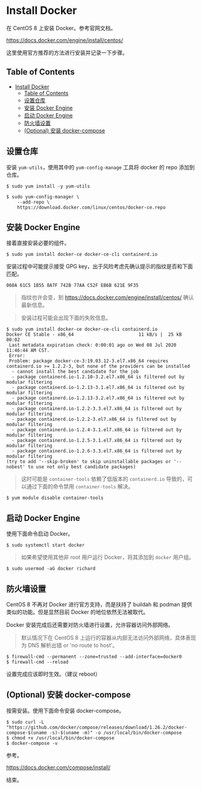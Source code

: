 # Install Docker

在 CentOS 8 上安装 Docker。参考官网文档。

https://docs.docker.com/engine/install/centos/

这里使用官方推荐的方法进行安装并记录一下步骤。

## Table of Contents

- [Install Docker](#install-docker)
  - [Table of Contents](#table-of-contents)
  - [设置仓库](#设置仓库)
  - [安装 Docker Engine](#安装-docker-engine)
  - [启动 Docker Engine](#启动-docker-engine)
  - [防火墙设置](#防火墙设置)
  - [(Optional) 安装 docker-compose](#optional-安装-docker-compose)

## 设置仓库

安装 `yum-utils`，使用其中的 `yum-config-manage` 工具将 docker 的 repo 添加到仓库。

```console
$ sudo yum install -y yum-utils

$ sudo yum-config-manager \
    --add-repo \
    https://download.docker.com/linux/centos/docker-ce.repo
```

## 安装 Docker Engine

接着直接安装必要的组件。

```console
$ sudo yum install docker-ce docker-ce-cli containerd.io
```

安装过程中可能提示接受 GPG key，出于风险考虑先确认提示的指纹是否和下面匹配。

`060A 61C5 1B55 8A7F 742B 77AA C52F EB6B 621E 9F35`

> 指纹也许会变，到 https://docs.docker.com/engine/install/centos/ 确认最新信息。

> 安装过程可能会出现下面的失败信息。

```console
$ sudo yum install docker-ce docker-ce-cli containerd.io
Docker CE Stable - x86_64                        11 kB/s |  25 kB     00:02
 Last metadata expiration check: 0:00:01 ago on Wed 08 Jul 2020 11:46:44 AM CST.
 Error:
 Problem: package docker-ce-3:19.03.12-3.el7.x86_64 requires containerd.io >= 1.2.2-3, but none of the providers can be installed
  - cannot install the best candidate for the job
  - package containerd.io-1.2.10-3.2.el7.x86_64 is filtered out by modular filtering
  - package containerd.io-1.2.13-3.1.el7.x86_64 is filtered out by modular filtering
  - package containerd.io-1.2.13-3.2.el7.x86_64 is filtered out by modular filtering
  - package containerd.io-1.2.2-3.3.el7.x86_64 is filtered out by modular filtering
  - package containerd.io-1.2.2-3.el7.x86_64 is filtered out by modular filtering
  - package containerd.io-1.2.4-3.1.el7.x86_64 is filtered out by modular filtering
  - package containerd.io-1.2.5-3.1.el7.x86_64 is filtered out by modular filtering
  - package containerd.io-1.2.6-3.3.el7.x86_64 is filtered out by modular filtering
(try to add '--skip-broken' to skip uninstallable packages or '--nobest' to use not only best candidate packages)
```

> 这时可能是 `container-tools` 依赖了低版本的 `containerd.io` 导致的，可以通过下面的命令禁用 `container-tools` 解决。

```console
$ yum module disable container-tools
```

## 启动 Docker Engine

使用下面命令启动 Docker。

```console
$ sudo systemctl start docker
```

> 如果希望使用其他非 root 用户运行 Docker，将其添加到 `docker` 用户组。

```console
$ sudo usermod -aG docker richard
```

## 防火墙设置

CentOS 8 不再对 Docker 进行官方支持，而是扶持了 buildah 和 podman 提供类似的功能。但是显然目前 Docker 的地位依然无法被取代。

Docker 安装完成后还需要对防火墙进行设置，允许容器访问外部网络。

> 默认情况下在 CentOS 8 上运行的容器从内部无法访问外部网络，具体表现为 DNS 解析出错 or 'no route to host'。

```console
$ firewall-cmd --permanent --zone=trusted --add-interface=docker0
$ firewall-cmd --reload
```

设置完成应该即时生效。（建议 reboot）

## (Optional) 安装 docker-compose

按需安装。使用下面命令安装 docker-compose。

```console
$ sudo curl -L "https://github.com/docker/compose/releases/download/1.26.2/docker-compose-$(uname -s)-$(uname -m)" -o /usr/local/bin/docker-compose
$ chmod +x /usr/local/bin/docker-compose
$ docker-compose -v
```

参考。

https://docs.docker.com/compose/install/

结束。
